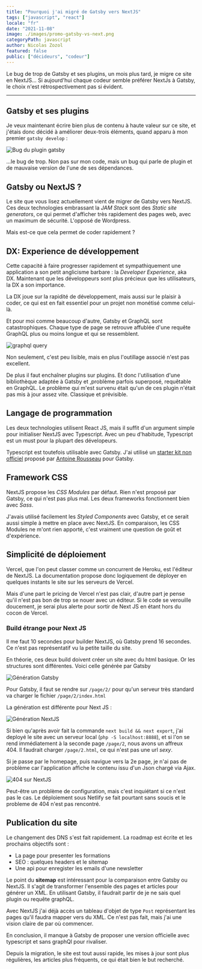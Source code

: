 ```yaml
---
title: "Pourquoi j'ai migré de Gatsby vers NextJS"
tags: ["javascript", "react"]
locale: "fr"
date: "2021-11-08"
image: ./images/promo-gatsby-vs-next.png
categoryPath: javascript
author: Nicolas Zozol
featured: false
public: ["décideurs", "codeur"]
---
```


Le bug de trop de Gatsby et ses plugins, un mois plus tard, je migre ce site en NextJS... Si aujourd'hui chaque codeur semble préférer NextJs à Gatsby, le choix n'est 
rétrospectivement pas si évident.

---

Gatsby et ses plugins
----

Je veux maintenant écrire bien plus de contenu à haute valeur sur ce site,
et j'étais donc décidé à améliorer deux-trois éléments, quand apparu à mon premier `gatsby develop` :

![Bug du plugin gatsby](./images/gatsby-plugin-bug.png)

...le bug de trop. Non pas sur mon code, mais un bug qui parle de plugin
et de mauvaise version de l'une de ses dépendances.


Gatsby ou NextJS ?
-----

Le site que vous lisez actuellement vient de migrer de Gatsby vers NextJS.
Ces deux technologies embrassant la *JAM Stack* sont des *Static site generators*, ce qui permet 
d'afficher très rapidement des pages web, avec un maximum de sécurité. L'opposé de Wordpress.

Mais est-ce que cela permet de coder rapidement ?


DX: Experience de développement
---

Cette capacité à faire progresser rapidement et sympathiquement une application a son petit anglicisme
barbare : la *Developer Experience*, aka DX. Maintenant que les développeurs sont plus précieux
 que les utilisateurs, la DX a son importance.
 
La DX joue sur la rapidité de développement, mais aussi sur le 
plaisir à coder, ce qui est en fait essentiel pour un projet non monétisé comme celui-là.

Et pour moi comme beaucoup d'autre, Gatsby et GraphQL sont catastrophiques. Chaque type de page
se retrouve affublée d'une requête GraphQL plus ou moins longue et qui se ressemblent.
 
![graphql query](./images/graph-ql-blog.png) 
 
Non seulement, c'est peu lisible, mais en plus l'outillage associé n'est pas excellent.

De plus il faut enchaîner plugins sur plugins. Et donc l'utilisation d'une bibliothèque adaptée à Gatsby et 
,problème parfois superposé, requêtable en GraphQL. Le problème qui m'est survenu était qu'un de ces plugin n'était pas mis
à jour assez vite. Classique et prévisible.

Langage de programmation
---

Les deux technologies utilisent React JS, mais il suffit d'un argument simple pour initialiser NextJS avec Typescript. 
Avec un peu d'habitude, Typescript est un must pour la plupart des dévelopeurs.

Typescript est toutefois utilisable avec Gatsby. J'ai utilisé
un [starter kit non officiel](https://github.com/antoinerousseau/gatsby-starter-antoine/) proposé
par [Antoine Rousseau](https://antoine.rousseau.im) pour Gatsby.


Framework CSS
---

NextJS propose les *CSS Modules* par défaut. Rien n'est proposé par Gatsby, ce qui n'est pas plus mal. 
Les deux frameworks fonctionnent bien avec *Sass*.
 
J'avais utilisé facilement les *Styled Components* avec Gatsby, et ce serait aussi simple à mettre en place avec NextJS.
 En comparaison, les CSS Modules ne m'ont rien apporté, c'est vraiment une question de goût et d'expérience. 


Simplicité de déploiement
---

Vercel, que l'on peut classer comme un concurrent de Heroku, est l'éditeur de NextJS.
 La documentation propose donc logiquement de déployer en quelques instants
  le site sur les serveurs de Vercel.
  
Mais d'une part le pricing de Vercel n'est pas clair, d'autre part je pense qu'il n'est pas bon de trop se nouer avec un éditeur.
 Si le code se verouille doucement, je serai plus alerte pour sortir de Next JS en étant hors du cocon de Vercel.

### Build étrange pour Next JS

Il me faut 10 secondes pour builder NextJS, où Gatsby prend 16 secondes. Ce n'est pas représentatif vu la petite taille du site.

En théorie, ces deux build doivent créer un site avec du html basique. Or les structures sont différentes. Voici celle générée par
Gatsby

![Génération Gatsby](./images/structure-gatsby.png)

Pour Gatsby, il faut se rendre sur `/page/2/` pour qu'un serveur très standard va charger le fichier `/page/2/index.html`

La génération est différente pour Next JS :

![Génération NextJS](./images/structure-next.png)

Si bien qu'après avoir fait la commande `next build && next export`, j'ai deployé le site avec un serveur local 
(`php -S localhost:8888`), et
 si l'on se rend immédiatement à la seconde page `/page/2`, nous avons un affreux 404. Il faudrait charger
`/page/2.html`, ce qui n'est pas une url *sexy*.

Si je passe par le homepage, puis navigue vers la 2e page,
  je n'ai pas de problème car l'application affiche le contenu issu d'un Json chargé via Ajax.

![404 sur NextJS](./images/404.png)

Peut-être un problème de configuration, mais c'est inquiétant si ce n'est pas le cas. 
Le déploiement sous Netlify se fait pourtant sans soucis et le probleme de 404 n'est pas rencontré. 




Publication du site
----

Le changement des DNS s'est fait rapidement. La roadmap est écrite et les prochains objectifs sont :

- La page pour presenter les formations
- SEO : quelques headers et le sitemap
- Une api pour enregister les emails d'une newsletter

Le point du **sitemap** est intéressant pour la comparaison entre Gatsby ou NextJS. Il s'agit de transformer l'ensemble des pages 
et articles pour générer un XML. En utilisant Gatsby, il faudrait partir de je ne sais quel plugin ou requête graphQL.
 
Avec NextJS j'ai déjà accès un tableau d'objet de type `Post` représentant les pages qu'il faudra mapper vers du XML.
  Ce n'est pas fait, mais j'ai une vision claire de par où commencer.
  
En conclusion, il manque à Gatsby de proposer une version officielle avec typescript et sans graphQl pour rivaliser.

Depuis la migration, le site est tout aussi rapide, les mises à jour sont plus régulières, les articles plus fréquents,
 ce qui était bien le but recherché.
 
